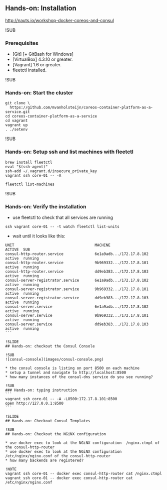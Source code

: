 ## Hands-on: Installation

http://nauts.io/workshop-docker-coreos-and-consul

!SUB
### Prerequisites
+ [Git] [+ GitBash for Windows]
+ [VirtualBox] 4.3.10 or greater.
+ [Vagrant] 1.6 or greater.
+ fleetctl installed.

!SUB
### Hands-on: Start the cluster
```
git clone \
  https://github.com/mvanholsteijn/coreos-container-platform-as-a-service.git
cd coreos-container-platform-as-a-service
cd vagrant
vagrant up
. ./setenv
```

!SUB
### Hands-on: Setup ssh and list machines with fleetctl

```
brew install fleetctl
eval "$(ssh-agent)"
ssh-add ~/.vagrant.d/insecure_private_key
vagrant ssh core-01 -- -A

fleetctl list-machines
```

!SUB
### Hands-on: Verify the installation

* use fleetctl to check that all services are running
```
ssh vagrant core-01 -- -t watch fleetctl list-units
```
* wait until it looks like this:
````
UNIT                                    MACHINE                         ACTIVE  SUB
consul-http-router.service              6e1a9adb.../172.17.8.102        active  running
consul-http-router.service              9b969332.../172.17.8.101        active  running
consul-http-router.service              dd9eb383.../172.17.8.103        active  running
consul-server-registrator.service       6e1a9adb.../172.17.8.102        active  running
consul-server-registrator.service       9b969332.../172.17.8.101        active  running
consul-server-registrator.service       dd9eb383.../172.17.8.103        active  running
consul-server.service                   6e1a9adb.../172.17.8.102        active  running
consul-server.service                   9b969332.../172.17.8.101        active  running
consul-server.service                   dd9eb383.../172.17.8.103        active  running
```

!SLIDE
## Hands-on: checkout the Consul Console

!SUB
![consul-console](images/consul-console.png)

* the consul console is listing on port 8500 on each machine
* setup a tunnel and navigate to http://localhost:8500
* how many instances of the consul-dns service do you see running?

!SUB
### Hands-on: typing instruction
```
vagrant ssh core-01 -- -A -L8500:172.17.8.101:8500
open http://127.0.0.1:8500
```

!SLIDE
## Hands-on: Checkout Consul Templates

!SUB
## Hands-on: Checkout the NGiNX configuration

* use docker exec to look at the NGiNX configuration  /nginx.ctmpl of the consul-http-router
* use docker exec to look at the NGiNX configuration  /etc/nginx/nginx.conf of the consul-http-router
* how many backends are registered?

!NOTE
vagrant ssh core-01 -- docker exec consul-http-router cat /nginx.ctmpl
vagrant ssh core-01 -- docker exec consul-http-router cat /etc/nginx/nginx.conf
